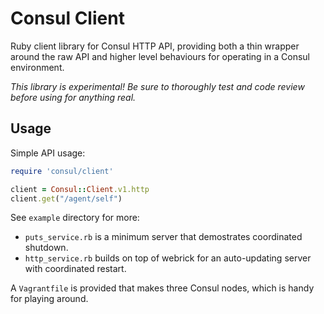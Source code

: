 Consul Client
=============

Ruby client library for Consul HTTP API, providing both a thin wrapper around
the raw API and higher level behaviours for operating in a Consul environment.

_This library is experimental! Be sure to thoroughly test and code review
before using for anything real._

Usage
-----

Simple API usage:

```ruby
require 'consul/client'

client = Consul::Client.v1.http
client.get("/agent/self")
```

See `example` directory for more:

* `puts_service.rb` is a minimum server that demostrates coordinated shutdown.
* `http_service.rb` builds on top of webrick for an auto-updating server with
  coordinated restart.

A `Vagrantfile` is provided that makes three
Consul nodes, which is handy for playing around.
